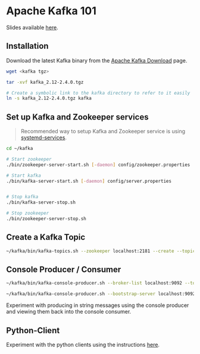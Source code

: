 # Apache Kafka 101

Slides available [here](https://docs.google.com/presentation/d/1oj05PmkEfKmA_gFRikpfQoZabDjeBCW6eO_C1RH3Hh8/edit?usp=sharing).

## Installation
Download the latest Kafka binary from the [Apache Kafka Download](https://kafka.apache.org/downloads) page.

```bash
wget <kafka tgz>

tar -xvf kafka_2.12-2.4.0.tgz

# Create a symbolic link to the kafka directory to refer to it easily 
ln -s kafka_2.12-2.4.0.tgz kafka

```

## Set up Kafka and Zookeeper services

> Recommended way to setup Kafka and Zookeeper service is using [systemd-services](https://github.com/krunalvora/apachekafka101/blob/master/systemd-services/README.md).

```bash
cd ~/kafka

# Start zookeeper
./bin/zookeeper-server-start.sh [-daemon] config/zookeeper.properties

# Start kafka
./bin/kafka-server-start.sh [-daemon] config/server.properties


# Stop kafka
./bin/kafka-server-stop.sh

# Stop zookeeper 
./bin/zookeeper-server-stop.sh
```
## Create a Kafka Topic
```bash
~/kafka/bin/kafka-topics.sh --zookeeper localhost:2181 --create --topic topic1 --replication-factor 1 --partitions 2
```

## Console Producer / Consumer
```bash
~/kafka/bin/kafka-console-producer.sh --broker-list localhost:9092 --topic topic1

~/kafka/bin/kafka-console-producer.sh --bootstrap-server localhost:9092 --topic topic1  [--from-beginning]
```
Experiment with producing in string messages using the console producer and viewing them back into the console consumer.


## Python-Client
Experiment with the python clients using the instructions [here](https://github.com/krunalvora/apachekafka101/tree/master/python-client).
